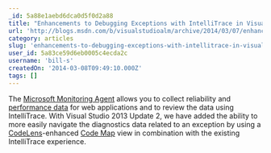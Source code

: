 ```yaml
---
_id: 5a88e1aebd6dca0d5f0d2a88
title: "Enhancements to Debugging Exceptions with IntelliTrace in Visual Studio 2013"
url: 'http://blogs.msdn.com/b/visualstudioalm/archive/2014/03/07/enhancements-to-debugging-exceptions-with-intellitrace-in-visual-studio-2013.aspx'
category: articles
slug: 'enhancements-to-debugging-exceptions-with-intellitrace-in-visual-studio-2013'
user_id: 5a83ce59d6eb0005c4ecda2c
username: 'bill-s'
createdOn: '2014-03-08T09:49:10.000Z'
tags: []
---
```


The <a href="http://blogs.msdn.com/b/visualstudioalm/archive/2013/09/20/introducing-microsoft-monitoring-agent.aspx">Microsoft Monitoring Agent</a> allows you to collect reliability and <a href="http://blogs.msdn.com/b/visualstudioalm/archive/2013/09/20/performance-details-in-intellitrace.aspx">performance data</a> for web applications and to review the data using IntelliTrace. With Visual Studio 2013 Update 2, we have added the ability to more easily navigate the diagnostics data related to an exception by using a <a href="http://msdn.microsoft.com/en-us/library/vstudio/dn269218(v=vs.120).aspx">CodeLens</a>-enhanced <a href="http://blogs.msdn.com/b/visualstudioalm/archive/2012/10/26/introducing-code-map-in-visual-studio-2012-update-1-ctp.aspx">Code Map</a> view in combination with the existing IntelliTrace experience.
